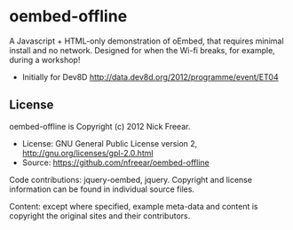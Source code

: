 oembed-offline
==============

A Javascript + HTML-only demonstration of oEmbed, that requires minimal install and no network. Designed for when the Wi-fi breaks, for example, during a workshop!

* Initially for Dev8D <http://data.dev8d.org/2012/programme/event/ET04>

License
-------

oembed-offline is Copyright (c) 2012 Nick Freear.

* License: GNU General Public License version 2,
  <http://gnu.org/licenses/gpl-2.0.html>
* Source: <https://github.com/nfreear/oembed-offline>

Code contributions: jquery-oembed, jquery.
Copyright and license information can be found in individual source files.

Content: except where specified, example meta-data and content is copyright the original sites and their contributors.
